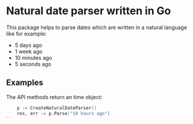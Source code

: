 # Natural date parser written in Go

This package helps to parse dates which are written in a natural language like for example:

- 5 days ago
- 1 week ago
- 10 minutes ago
- 5 seconds ago

## Examples
The API methods return an time object:

```go
    p := CreateNaturalDateParser()
    res, err := p.Parse("10 hours ago")
``